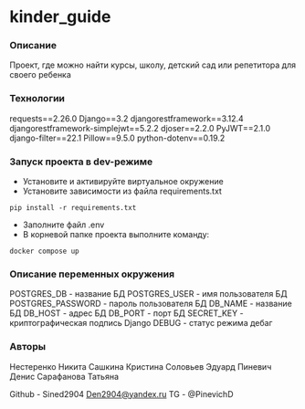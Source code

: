 # kinder_guide

### Описание
Проект, где можно найти курсы, школу, детский сад или репетитора для своего ребенка


### Технологии
requests==2.26.0
Django==3.2
djangorestframework==3.12.4
djangorestframework-simplejwt==5.2.2
djoser==2.2.0
PyJWT==2.1.0
django-filter==22.1
Pillow==9.5.0
python-dotenv==0.19.2

### Запуск проекта в dev-режиме
- Установите и активируйте виртуальное окружение
- Установите зависимости из файла requirements.txt
```
pip install -r requirements.txt
``` 
- Заполните файл .env
- В корневой папке проекта выполните команду:
```
docker compose up 
```

### Описание переменных окружения
POSTGRES_DB - название БД
POSTGRES_USER - имя пользователя БД
POSTGRES_PASSWORD - пароль пользователя БД
DB_NAME - название БД
DB_HOST - адрес БД
DB_PORT - порт БД
SECRET_KEY - криптографическая подпись Django
DEBUG - статус режима дебаг


### Авторы
Нестеренко Никита
Сашкина Кристина
Соловьев Эдуард
Пиневич Денис
Сарафанова Татьяна

Github - Sined2904
Den2904@yandex.ru
TG - @PinevichD
